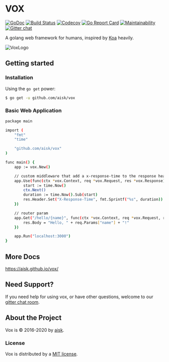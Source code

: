 # VOX

[![GoDoc](https://godoc.org/github.com/aisk/vox?status.svg)](https://godoc.org/github.com/aisk/vox)
[![Build Status](https://travis-ci.org/aisk/vox.svg?branch=master)](https://travis-ci.org/aisk/vox)
[![Codecov](https://img.shields.io/codecov/c/github/aisk/vox.svg)](https://codecov.io/gh/aisk/vox)
[![Go Report Card](https://goreportcard.com/badge/github.com/aisk/vox)](https://goreportcard.com/report/github.com/aisk/vox)
[![Maintainability](https://api.codeclimate.com/v1/badges/d9a7d62ccc89b1752cf3/maintainability)](https://codeclimate.com/github/aisk/vox/maintainability)
[![Gitter chat](https://badges.gitter.im/go-vox/Lobby.png)](https://gitter.im/go-vox/Lobby)

A golang web framework for humans, inspired by [Koa](http://koajs.com) heavily.

![VoxLogo](https://cloudflare-ipfs.com/ipfs/QmUL4GF4HXhW6JUcNqVZBU1BwbJ2QULh81v5ZjZjPAWjnx)

## Getting started

### Installation

Using the `go get` power:

```sh
$ go get -u github.com/aisk/vox
```

### Basic Web Application

```sh
package main

import (
	"fmt"
	"time"

	"github.com/aisk/vox"
)

func main() {
	app := vox.New()

	// custom middleware that add a x-response-time to the response header
	app.Use(func(ctx *vox.Context, req *vox.Request, res *vox.Response) {
		start := time.Now()
		ctx.Next()
		duration := time.Now().Sub(start)
		res.Header.Set("X-Response-Time", fmt.Sprintf("%s", duration))
	})

	// router param
	app.Get("/hello/{name}", func(ctx *vox.Context, req *vox.Request, res *vox.Response) {
		res.Body = "Hello, " + req.Params["name"] + "!"
	})

	app.Run("localhost:3000")
}
```

## More Docs

https://aisk.github.io/vox/

## Need Support?

If you need help for using vox, or have other questions, welcome to our [gitter chat room](https://gitter.im/go-vox/Lobby).

## About the Project

Vox is &copy; 2016-2020 by [aisk](https://github.com/aisk).

### License

Vox is distributed by a [MIT license](https://github.com/aisk/vox/tree/master/LICENSE).
